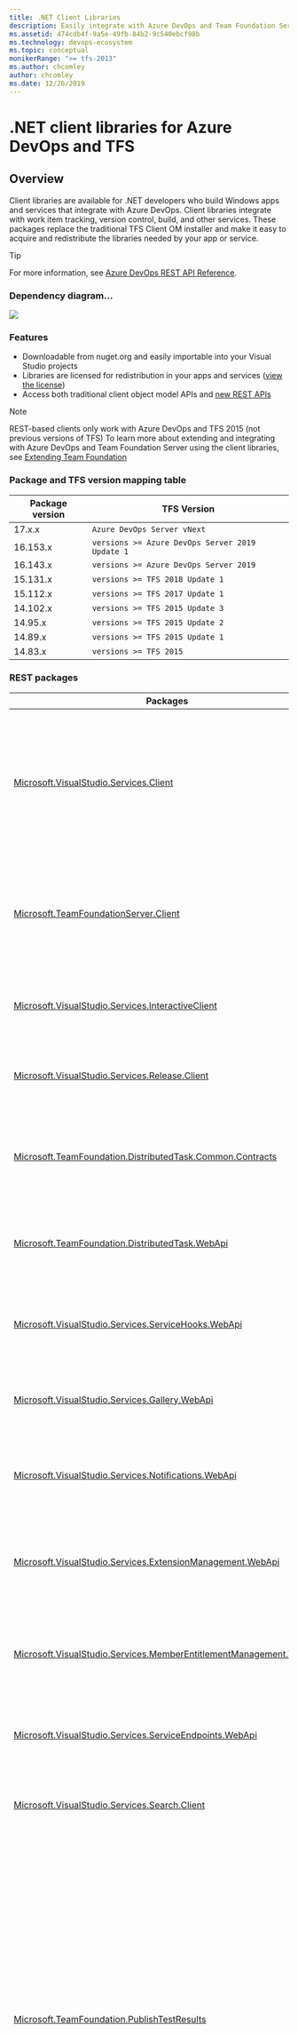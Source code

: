```yaml
---
title: .NET Client Libraries
description: Easily integrate with Azure DevOps and Team Foundation Server (TFS) from apps and services on Windows.
ms.assetid: 474cdb4f-9a5e-49fb-84b2-9c540ebcf98b
ms.technology: devops-ecosystem
ms.topic: conceptual
monikerRange: ">= tfs-2013"
ms.author: chcomley
author: chcomley
ms.date: 12/26/2019
---
```


# .NET client libraries for Azure DevOps and TFS

## Overview

Client libraries are available for .NET developers who build Windows apps and services that integrate with Azure DevOps. Client libraries integrate with work item tracking, version control, build, and other services. These packages replace the traditional TFS Client OM installer and make it easy to acquire and redistribute the libraries needed by your app or service.

> [!TIP]
> For more information, see [Azure DevOps REST API Reference](https://docs.microsoft.com/rest/api/azure/devops/?view=azure-devops-rest-5.1).

### Dependency diagram...

![](../concepts/media/dotnet-client-libraries-dependancy-diagram.jpg)

### Features

- Downloadable from nuget.org and easily importable into your Visual Studio projects
- Libraries are licensed for redistribution in your apps and services ([view the license](https://go.microsoft.com/fwlink/?LinkId=329770))
- Access both traditional client object model APIs and [new REST APIs](../rest-api-overview.md)

> [!NOTE]
> REST-based clients only work with Azure DevOps and TFS 2015 (not previous versions of TFS)
> To learn more about extending and integrating with Azure DevOps and Team Foundation Server using the client libraries,
> see [Extending Team Foundation](https://msdn.microsoft.com/library/bb130146.aspx)

### Package and TFS version mapping table

| Package version | TFS Version                                     |
| --------------- | ----------------------------------------------- |
| 17.x.x          | `Azure DevOps Server vNext`                     |
| 16.153.x        | `versions >= Azure DevOps Server 2019 Update 1` |
| 16.143.x        | `versions >= Azure DevOps Server 2019`          |
| 15.131.x        | `versions >= TFS 2018 Update 1`                 |
| 15.112.x        | `versions >= TFS 2017 Update 1`                 |
| 14.102.x        | `versions >= TFS 2015 Update 3`                 |
| 14.95.x         | `versions >= TFS 2015 Update 2`                 |
| 14.89.x         | `versions >= TFS 2015 Update 1`                 |
| 14.83.x         | `versions >= TFS 2015`                          |

### REST packages

| Packages                                                                                                                                                                | Description                                                                                                                                                                                                                                                                                                                                            | Binaries                                                                                                                                                                                                                                                                  |
| ----------------------------------------------------------------------------------------------------------------------------------------------------------------------- | ------------------------------------------------------------------------------------------------------------------------------------------------------------------------------------------------------------------------------------------------------------------------------------------------------------------------------------------------------ | ------------------------------------------------------------------------------------------------------------------------------------------------------------------------------------------------------------------------------------------------------------------------- |
| [Microsoft.VisualStudio.Services.Client​](https://www.nuget.org/packages/Microsoft.VisualStudio.Services.Client/)                                                       | Provides access to shared platform services such as organization, profile, identity, security, and more via public REST APIs.                                                                                                                                                                                                                          | `Microsoft.VisualStudio.Services.WebApi.dll`, `Microsoft.VisualStudio.Services.Common.dll`, `Microsoft.TeamFoundation.Common.dll`                                                                                                                                         |
| [Microsoft.TeamFoundationServer.Client](https://www.nuget.org/packages/Microsoft.TeamFoundationServer.Client/)​                                                         | Provides access to version control, work item tracking, build, and more via public REST APIs.                                                                                                                                                                                                                                                          | `Microsoft.TeamFoundation.Build2.WebApi.dll`, `Microsoft.TeamFoundation.Core.WebApi.dll`, `Microsoft.TeamFoundation.WorkItemTracking.Process.WebApi.dll`, `Microsoft.TeamFoundation.SourceControl.WebApi.dll`, `Microsoft.TeamFoundation.TestManagement.WebApi.dll`, etc. |
| [Microsoft.VisualStudio.Services.InteractiveClient](https://www.nuget.org/packages/Microsoft.VisualStudio.Services.InteractiveClient/)​                                 | Supports applications that require interactive sign-in by a user.                                                                                                                                                                                                                                                                                      | `Microsoft.VisualStudio.Services.Client.Interactive.dll`                                                                                                                                                                                                                  |
| [Microsoft.VisualStudio.Services.Release.Client​](https://www.nuget.org/packages/Microsoft.VisualStudio.Services.Release.Client/)                                       | Provides access to the Release Service via public REST APIs.                                                                                                                                                                                                                                                                                           | `Microsoft.VisualStudio.Services.ReleaseManagement.WebApi.dll`                                                                                                                                                                                                            |
| [Microsoft.TeamFoundation.DistributedTask.Common.Contracts​](https://www.nuget.org/packages/Microsoft.TeamFoundation.DistributedTask.Common.Contracts)                  | Provides the models used to access the Distributed Task Service via public REST APIs.                                                                                                                                                                                                                                                                  | `Microsoft.TeamFoundation.DistributedTask.Common.Contracts.dll`                                                                                                                                                                                                           |
| [Microsoft.TeamFoundation.DistributedTask.WebApi](https://www.nuget.org/packages/Microsoft.TeamFoundation.DistributedTask.WebApi)                                       | Provides access to the Distributed Task Service via public REST APIs.                                                                                                                                                                                                                                                                                  | `Microsoft.TeamFoundation.DistributedTask.WebApi.dll`                                                                                                                                                                                                                     |
| [Microsoft.VisualStudio.Services.ServiceHooks.WebApi](https://www.nuget.org/packages/Microsoft.VisualStudio.Services.ServiceHooks.WebApi)​                              | Provides access to the Service Hooks Service via public REST APIs.                                                                                                                                                                                                                                                                                     | `Microsoft.VisualStudio.Services.ServiceHooks.WebApi.dll`                                                                                                                                                                                                                 |
| [Microsoft.VisualStudio.Services.Gallery.WebApi](https://www.nuget.org/packages/Microsoft.VisualStudio.Services.Gallery.WebApi)                                         | Provides access to the Gallery Service via public REST APIs.                                                                                                                                                                                                                                                                                           | `Microsoft.VisualStudio.Services.Gallery.WebApi.dll`                                                                                                                                                                                                                      |
| [Microsoft.VisualStudio.Services.Notifications.WebApi](https://www.nuget.org/packages/Microsoft.VisualStudio.Services.Notifications.WebApi)​                            | Provides access to the Notifications Service via public REST APIs.                                                                                                                                                                                                                                                                                     | `Microsoft.VisualStudio.Services.Notifications.WebApi.dll`                                                                                                                                                                                                                |
| [Microsoft.VisualStudio.Services.ExtensionManagement.WebApi](https://www.nuget.org/packages/Microsoft.VisualStudio.Services.ExtensionManagement.WebApi)                 | Provides access to the Extension Management Service via public REST APIs.                                                                                                                                                                                                                                                                              | `Microsoft.VisualStudio.Services.ExtensionManagement.WebApi.dll`                                                                                                                                                                                                          |
| [Microsoft.VisualStudio.Services.MemberEntitlementManagement.WebApi](https://www.nuget.org/packages/Microsoft.VisualStudio.Services.MemberEntitlementManagement.WebApi) | Provides access to the Member Entitlement Management Service via public REST APIs.                                                                                                                                                                                                                                                                     | `Microsoft.VisualStudio.Services.MemberEntitlementManagement.WebApi.dll`                                                                                                                                                                                                  |
| [Microsoft.VisualStudio.Services.ServiceEndpoints.WebApi](https://www.nuget.org/packages/Microsoft.VisualStudio.Services.ServiceEndpoints.WebApi) ​                     | Provides access to the Service Endpoints via public REST APIs.                                                                                                                                                                                                                                                                                         | `Microsoft.VisualStudio.Services.ServiceEndpoints.WebApi.dll`                                                                                                                                                                                                             |
| [Microsoft.VisualStudio.Services.Search.Client](https://www.nuget.org/packages/Microsoft.VisualStudio.Services.Search.Client)                                           | Provides access to the Search Service via public REST APIs.                                                                                                                                                                                                                                                                                            | `Microsoft.VisualStudio.Services.Search.Shared.WebApi.dll`, `Microsoft.VisualStudio.Services.Search.WebApi.dll`                                                                                                                                                           |
| [Microsoft.TeamFoundation.PublishTestResults​](https://www.nuget.org/packages/Microsoft.TeamFoundation.PublishTestResults)                                              | This task can be used to Publish test results and upload test attachments on Azure DevOps. The following results formats are supported with this package: 1. JUnit - publish tests from Junit projects, 2. NUnit- publish tests from Nunit projects, 3. VSTest- publish tests from Visual Studio projects, 4. Xunit- publish tests from Xunit projects | `Microsoft.TeamFoundation.TestClient.PublishTestResults.dll`                                                                                                                                                                                                              |
| [Microsoft.VisualStudio.Services.Audit.WebApi](https://www.nuget.org/packages/Microsoft.VisualStudio.Services.Audit.WebApi)​                                            | Provides access to the Audit Service via public REST APIs.                                                                                                                                                                                                                                                                                             | `Microsoft.VisualStudio.Services.Audit.WebApi.dll`                                                                                                                                                                                                                        |

> [!TIP]
> If you have an existing Windows app or service that uses the TFS Client Object Model, use Microsoft.TeamFoundationServer.ExtendedClient

### Soap package

| Package                                                                                                                         | Description                                                                                                                                                                                                                                                                                                      | Binaries                                                                                                                                                                                                                                             |
| ------------------------------------------------------------------------------------------------------------------------------- | ---------------------------------------------------------------------------------------------------------------------------------------------------------------------------------------------------------------------------------------------------------------------------------------------------------------- | ---------------------------------------------------------------------------------------------------------------------------------------------------------------------------------------------------------------------------------------------------- |
| [Microsoft.TeamFoundationServer.ExtendedClient​](https://www.nuget.org/packages/Microsoft.TeamFoundationServer.ExtendedClient/) | Work with and manage version control, work items, and build, and other resources from your client application. This package does not support Net Standard Client OM. This package should only be used in instances where our REST APIs don't offer the functionality you need (i.e. creating workspaces in TFVC) | `Microsoft.TeamFoundation.Build.Client.dll`, `Microsoft.TeamFoundation.DeleteTeamProject.dll`, `Microsoft.TeamFoundation.Diff.dll`, `Microsoft.TeamFoundation.Git.Client.dll`, `Microsoft.TeamFoundation.SharePointReporting.Integration.dll` , etc. |

### Installing

From a NuGet package manager command prompt:

```cmd
PM> Install-Package Microsoft.TeamFoundationServer.ExtendedClient
```

## Pattern for use

In general, you first create an authenticated connection to Azure DevOps or TFS, then get an HttpClient for the service you want to work with, and finally call methods against that service.
See the following examples:

```csharp
using Microsoft.VisualStudio.Services.Common;
using Microsoft.VisualStudio.Services.Client;
using Microsoft.TeamFoundation.SourceControl.WebApi;
using Microsoft.VisualStudio.Services.WebApi;

const String c_collectionUri = "https://dev.azure.com/fabrikam";
const String c_projectName = "MyGreatProject";
const String c_repoName = "MyRepo";

// Interactively ask the user for credentials, caching them so the user isn't constantly prompted
VssCredentials creds = new VssClientCredentials();
creds.Storage = new VssClientCredentialStorage();

// Connect to Azure DevOps Services
VssConnection connection = new VssConnection(new Uri(c_collectionUri), creds);

// Get a GitHttpClient to talk to the Git endpoints
GitHttpClient gitClient = connection.GetClient<GitHttpClient>();

// Get data about a specific repository
var repo = gitClient.GetRepositoryAsync(c_projectName, c_repoName).Result;
```

Authentication paths that produce an interactive dialog are not available in the .NET Standard version of the .NET client libraries. When using the .NET Standard version of the .NET client libraries, you will need to provide credentials more explicitly in order to authenticate, as in the example below.

```csharp
using System;
using Microsoft.VisualStudio.Services.Common;
using Microsoft.TeamFoundation.SourceControl.WebApi;
using Microsoft.VisualStudio.Services.WebApi;


namespace ConsoleApp1
{
    class Program
    {
        const String c_collectionUri = "https://dev.azure.com/fabrikam";
        const String c_projectName = "MyGreatProject";
        const String c_repoName = "MyRepo";
        const string c_pat = "xxxxxxxxxxxxxxxxxxxxxxxxxxxxxxxxxxxxxxxxxxxxxxxxx";

        static void Main(string[] args)
        {
            VssCredentials creds = new VssBasicCredential(string.Empty, c_pat);

            // Connect to Azure DevOps Services
            VssConnection connection = new VssConnection(new Uri(c_collectionUri), creds);

            // Get a GitHttpClient to talk to the Git endpoints
            GitHttpClient gitClient = connection.GetClient<GitHttpClient>();

            // Get data about a specific repository
            var repo = gitClient.GetRepositoryAsync(c_projectName, c_repoName).Result;
        }
    }
}
```

Further authentication samples can be found on our [.NET Samples Page](../get-started/client-libraries/samples.md).

## Reference

You can find detailed, up-to-date reference documentation in the [Azure DevOps .NET SDK API Reference browser](https://docs.microsoft.com/dotnet/api/index?view=azure-devops-dotnet).

## Samples

You can check out samples on our [.NET Samples Page](../get-started/client-libraries/samples.md) or directly on our [.NET GitHub Repo](https://github.com/Microsoft/vsts-dotnet-samples).

## Known issues

### Interactive authentication dialog doesn't appear when using the Azure DevOps OM in a Single Threaded Apartment (STA)

There's a known issue that prevents the interactive authentication dialog from appearing in cases where your code is running from a [Single Threaded Apartment](https://docs.microsoft.com/windows/desktop/com/single-threaded-apartments) (STA). This issue can commonly occur from [WPF](https://docs.microsoft.com/dotnet/framework/wpf/advanced/wpf-architecture) applications. To work around this issue, you can change your initialization method to be async and request authentication as in the following example:

```csharp
async void InitAzureDevOps()
{
    Uri _uri = new Uri("https://dev.azure.com/MyAccount/");

    var creds = new VssClientCredentials(new WindowsCredential(false),
                                         new VssFederatedCredential(false),
                                         CredentialPromptType.PromptIfNeeded);

    VssConnection vssConnection = new VssConnection(_uri, creds);
    await vssConnection.ConnectAsync();

    ...

}
```

### Using NetStandard 2.0 versions of the Azure DevOps OM

As of the released version 16.143.1 of our NuGet packages, we support NetStandard 2.0. These packages correlate with Azure DevOps Server 2019 RTW and are fully compatible with Azure DevOps.

### Microsoft.TeamFoundationServer.ExtendedClient package doesn't have NetStandard support

The [Microsoft.TeamFoundationServer.ExtendedClient](https://www.nuget.org/packages/Microsoft.TeamFoundationServer.ExtendedClient) currently doesn't support a NetStandard compliant version. This package includes our older SOAP object model, which has been replaced by our newer REST object model. At this point, we're no longer investing in the older SOAP object model, and have no plans to create a NetStandard version of it.

